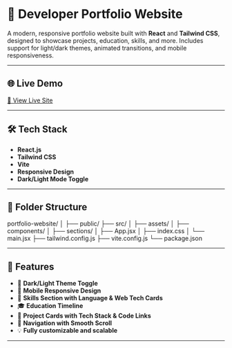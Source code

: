 # 🚀 Developer Portfolio Website

A modern, responsive portfolio website built with **React** and **Tailwind CSS**, designed to showcase projects, education, skills, and more. Includes support for light/dark themes, animated transitions, and mobile responsiveness.

---

## 🌐 Live Demo

[🔗 View Live Site](https://peterdevereux.netlify.app/)  

---

## 🛠️ Tech Stack

- **React.js**
- **Tailwind CSS**
- **Vite**
- **Responsive Design**
- **Dark/Light Mode Toggle**

---

## 📁 Folder Structure

portfolio-website/
│
├── public/ 
├── src/
│ ├── assets/
│ ├── components/ 
│ ├── sections/
│ ├── App.jsx
│ ├── index.css 
│ └── main.jsx
├── tailwind.config.js
├── vite.config.js 
└── package.json


---

## 🚧 Features

- 🌙 **Dark/Light Theme Toggle**
- 📱 **Mobile Responsive Design**
- 🧠 **Skills Section with Language & Web Tech Cards**
- 🎓 **Education Timeline**
- 🧩 **Project Cards with Tech Stack & Code Links**
- 🔗 **Navigation with Smooth Scroll**
- 💡 **Fully customizable and scalable**

---
